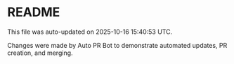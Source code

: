 # README

This file was auto-updated on 2025-10-16 15:40:53 UTC.

Changes were made by Auto PR Bot to demonstrate automated updates, PR creation, and merging.
